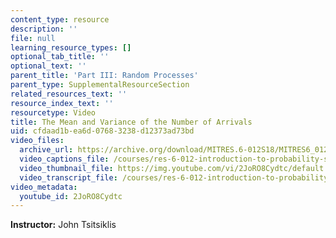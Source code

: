 ```yaml
---
content_type: resource
description: ''
file: null
learning_resource_types: []
optional_tab_title: ''
optional_text: ''
parent_title: 'Part III: Random Processes'
parent_type: SupplementalResourceSection
related_resources_text: ''
resource_index_text: ''
resourcetype: Video
title: The Mean and Variance of the Number of Arrivals
uid: cfdaad1b-ea6d-0768-3238-d12373ad73bd
video_files:
  archive_url: https://archive.org/download/MITRES.6-012S18/MITRES6_012S18_L22-05_300k.mp4
  video_captions_file: /courses/res-6-012-introduction-to-probability-spring-2018/38c8a5b651a2592a87305366d0eca6ab_2JoRO8Cydtc.vtt
  video_thumbnail_file: https://img.youtube.com/vi/2JoRO8Cydtc/default.jpg
  video_transcript_file: /courses/res-6-012-introduction-to-probability-spring-2018/4beb3a2d16ffe2936d089da0596475d6_2JoRO8Cydtc.pdf
video_metadata:
  youtube_id: 2JoRO8Cydtc
---
```


**Instructor:** John Tsitsiklis